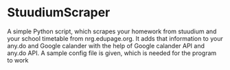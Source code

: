 # StuudiumScraper
A simple Python script, which scrapes your homework from stuudium and your school timetable from nrg.edupage.org. 
  It adds that information to your any.do and Google calander with the help of Google calander API and any.do API.
A sample config file is given, which is needed for the program to work
